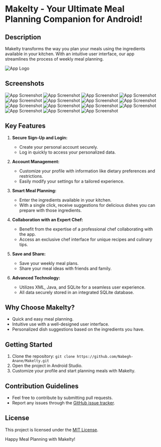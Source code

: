 ﻿# Makelty - Your Ultimate Meal Planning Companion for Android!

## Description

Makelty transforms the way you plan your meals using the ingredients available in your kitchen. With an intuitive user interface, our app streamlines the process of weekly meal planning.

![App Logo](https://github.com/Nabegh-Anane/Makelty/blob/main/app/logo.png?raw=true)

## Screenshots

![App Screenshot](https://github.com/Nabegh-Anane/Makelty/blob/main/app/Screenshot_20230522-235016.jpg)
![App Screenshot](https://github.com/Nabegh-Anane/Makelty/blob/main/app/Screenshot_20230523-000052.jpg?raw=true)
![App Screenshot](https://github.com/Nabegh-Anane/Makelty/blob/main/app/Screenshot_20230523-000116.jpg?raw=true)
![App Screenshot](https://github.com/Nabegh-Anane/Makelty/blob/main/app/Screenshot_20230523-000140.jpg?raw=true)
![App Screenshot](https://github.com/Nabegh-Anane/Makelty/blob/main/app/Screenshot_20230523-000311.jpg?raw=true)
![App Screenshot](https://github.com/Nabegh-Anane/Makelty/blob/main/app/Screenshot_20230523-000342.jpg?raw=true)
![App Screenshot](https://github.com/Nabegh-Anane/Makelty/blob/main/app/Screenshot_20230523-000419.jpg?raw=true)
![App Screenshot](https://github.com/Nabegh-Anane/Makelty/blob/main/app/Screenshot_20230523-000433.jpg?raw=true)
![App Screenshot](https://github.com/Nabegh-Anane/Makelty/blob/main/app/Screenshot_20230523-011258.jpg?raw=true)
![App Screenshot](https://github.com/Nabegh-Anane/Makelty/blob/main/app/Screenshot_20230523-023901.jpg?raw=true)
![App Screenshot](https://github.com/Nabegh-Anane/Makelty/blob/main/app/Screenshot_20230523-024815.jpg?raw=true)
![App Screenshot](https://github.com/Nabegh-Anane/Makelty/blob/main/app/Screenshot_20230523-025104.jpg?raw=true)
![App Screenshot](https://github.com/Nabegh-Anane/Makelty/blob/main/app/Screenshot_20230523-025401.jpg?raw=true)
![App Screenshot](https://github.com/Nabegh-Anane/Makelty/blob/main/app/Screenshot_20230523-025531.jpg?raw=true)
![App Screenshot](https://github.com/Nabegh-Anane/Makelty/blob/main/app/Screenshot_20230523-030255.jpg?raw=true)

## Key Features

1. **Secure Sign-Up and Login:**
   - Create your personal account securely.
   - Log in quickly to access your personalized data.

2. **Account Management:**
   - Customize your profile with information like dietary preferences and restrictions.
   - Easily modify your settings for a tailored experience.

3. **Smart Meal Planning:**
   - Enter the ingredients available in your kitchen.
   - With a single click, receive suggestions for delicious dishes you can prepare with those ingredients.

4. **Collaboration with an Expert Chef:**
   - Benefit from the expertise of a professional chef collaborating with the app.
   - Access an exclusive chef interface for unique recipes and culinary tips.

5. **Save and Share:**
   - Save your weekly meal plans.
   - Share your meal ideas with friends and family.

6. **Advanced Technology:**
   - Utilizes XML, Java, and SQLite for a seamless user experience.
   - All data securely stored in an integrated SQLite database.

## Why Choose Makelty?

- Quick and easy meal planning.
- Intuitive use with a well-designed user interface.
- Personalized dish suggestions based on the ingredients you have.

## Getting Started

1. Clone the repository: `git clone https://github.com/Nabegh-Anane/Makelty.git`
2. Open the project in Android Studio.
3. Customize your profile and start planning meals with Makelty.

## Contribution Guidelines

- Feel free to contribute by submitting pull requests.
- Report any issues through the [GitHub issue tracker](https://github.com/Nabegh-Anane/Makelty).

## License

This project is licensed under the [MIT License](LICENSE).

Happy Meal Planning with Makelty!
